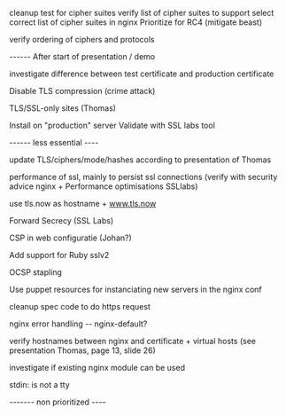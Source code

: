 cleanup test for cipher suites 
verify list of cipher suites to support
select correct list of cipher suites in nginx
Prioritize for RC4 (mitigate beast)

verify ordering of ciphers and protocols

------ After start of presentation / demo

investigate difference between test certificate and production certificate

Disable TLS compression (crime attack)

TLS/SSL-only sites (Thomas)

Install on "production" server
Validate with SSL labs tool

------ less essential ----

update TLS/ciphers/mode/hashes according to presentation of Thomas

performance of ssl, mainly to persist ssl connections (verify with security advice nginx + Performance optimisations SSLlabs)

use tls.now as hostname + www.tls.now

Forward Secrecy (SSL Labs)

CSP in web configuratie (Johan?)

Add support for Ruby sslv2

OCSP stapling

Use puppet resources for instanciating new servers in the nginx conf

cleanup spec code to do https request

nginx error handling -- nginx-default?

verify hostnames between nginx and certificate + virtual hosts (see presentation Thomas, page 13, slide 26)

investigate if existing nginx module can be used

stdin: is not a tty

------- non prioritized ----


























